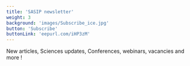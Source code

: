 ```yaml
---
title: 'SASIP newsletter'
weight: 3
background: 'images/Subscribe_ice.jpg'
button: 'Subscribe'
buttonLink: 'eepurl.com/iHP3zM'
---
```


New articles, Sciences updates, Conferences, webinars, vacancies and more !
